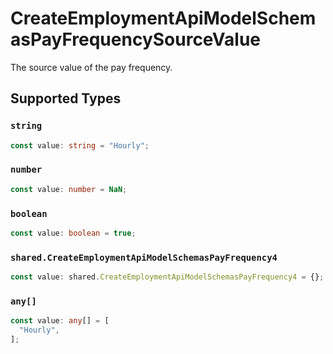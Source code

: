 # CreateEmploymentApiModelSchemasPayFrequencySourceValue

The source value of the pay frequency.


## Supported Types

### `string`

```typescript
const value: string = "Hourly";
```

### `number`

```typescript
const value: number = NaN;
```

### `boolean`

```typescript
const value: boolean = true;
```

### `shared.CreateEmploymentApiModelSchemasPayFrequency4`

```typescript
const value: shared.CreateEmploymentApiModelSchemasPayFrequency4 = {};
```

### `any[]`

```typescript
const value: any[] = [
  "Hourly",
];
```

